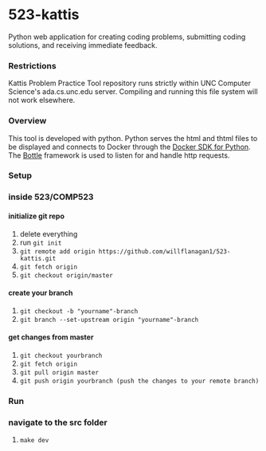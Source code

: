 # 523-kattis
Python web application for creating coding problems, submitting coding solutions, and receiving immediate feedback.

### Restrictions
Kattis Problem Practice Tool repository runs strictly within UNC Computer Science's ada.cs.unc.edu server. Compiling and running this file system will not work elsewhere. 

### Overview
This tool is developed with python. Python serves the html and thtml files to be displayed and connects to Docker through the [Docker SDK for Python](https://docker-py.readthedocs.io/en/stable/). The [Bottle](https://bottlepy.org/docs/dev/) framework is used to listen for and handle http requests. 

### Setup
### inside 523/COMP523
  #### initialize git repo
  1. delete everything
  2. run ```git init```
  3. ```git remote add origin https://github.com/willflanagan1/523-kattis.git```
  4. ```git fetch origin```
  5. ```git checkout origin/master```

  #### create your branch
  1. ```git checkout -b "yourname"-branch```
  2. ```git branch --set-upstream origin "yourname"-branch```

  #### get changes from master
  1. ```git checkout yourbranch```
  2. ```git fetch origin```
  3. ```git pull origin master```
  4. ```git push origin yourbranch (push the changes to your remote branch)```


### Run
  ### navigate to the src folder
  1. ```make dev```
